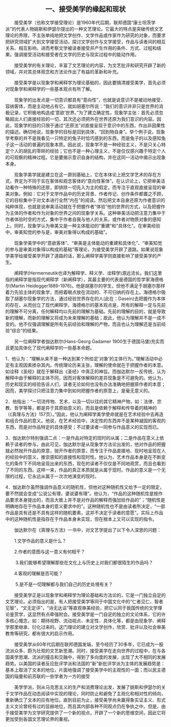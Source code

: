 ## <center>一、接受美学的缘起和现状</center>

&emsp;&emsp;接受美学（也称文学接受理论）是1960年代后期，联邦德国“康士坦茨学派”的代表人物姚斯和伊瑟尔提出的一种文艺理论。它最大的特点是突破传统文艺理论的界限，不主张单纯地把文学创作、文学作品或作家作为研究的对象，而要求把研究领域扩大到文学接受活动，探讨文学创作与文学接受，作品与读者间的相互关系、相互影响，进而考察文学被读者接受并产生作用的条件、方式、过程和结果。强调接受活动和接受者在文学的历史与现实过程中的能动作用。

&emsp;&emsp;接受美学的有关理论，丰富了文艺理论的内容，为文艺批评和研究开辟了新的领域，并对其总体观念和方法论作出了有益的革新和补充。

&emsp;&emsp;接受美学是以现象学和阐释学为理论基础的，因此要搞清接受美学，首先必须对现象学和阐释学的一些基本观点有所了解。

&emsp;&emsp;现象学的出发点是一切意识都具有“意向性”，也就是说意识不是被动地接受、容纳客体，而是主动地占有它。就如胡塞尔所说：“我们的意识并非只是世界的消极记录，它积极地构造成‘意欲’世界。”为了建立确定性，现象学主张：首先必须忽略超出人们直接经验的一切，其次还必须把外在世界还原为我们意识的内容。因此，现象学的目的只限于通过“还原法”对直接呈现于意识中的东西，作出非因果性的描述。确切地说，现象学的目标是回到具体，“回到物自身”。举个例子说，现象学考察的并不是我看见一只特定的兔子时恰巧感到的东西，而是兔子的以及感知兔子这一活动的普遍的现象本质。因此说，现象学不是一种经验主义，不是只关心特定个人的胡乱的零碎的经验；它也不是一种心理主义，不是仅仅感兴趣于特定个人的可观察的精神过程。它是要揭示意识自身的结构，并在这同一活动中揭示出现象本身。

&emsp;&emsp;现象学美学就是建立在这一原则基础上，它在本体论上把文学艺术的存在方式，界定为不同于实在客体和观念客体的“意向性客体”。在认识论上，它把审美活动看作一种特殊的还原，即排除一切先入为主的假定，而专注于直观直接呈现的审美对象。例如：它对于文学作品中的历史背景、作者传记、创作条件都置之不顾，它的目标集中于对文本进行全然“内在”的阅读。然后把文本自身还原为作者意识的纯粹体现，也就是说审美活动就在于把握作者“体验”他的世界的方式，以及把握作为主体的作者和作为对象的世界之间的现象学关系。这种审美活动把注意力集中于作者体验时空的方式，集中于作者自我与他人的关系，或作者对物质对象的感知上。同时，现象学认为审美又是一种主体能动的“重建”和“具体化”。在审美经验中，审美知觉的参与是，审美对象得以构成的基础”。

&emsp;&emsp;现象学美学中的“意欲客体”、“审美是主体能动的重建和具体化”、“审美知觉的参与是审美对象得以构成的基础”等理论，为接受美学开辟了道路。如果说现象学美学给接受美学开辟了道路的话，那么阐释学美学则直接影响了接受美学的产生。

&emsp;&emsp;阐释学\(Hermerneutik也译为解释学、释义学、诠释学\)源远流长。我们这里指的阐释学是指现代阐释学（新阐释学），其最主要的代表是德国的哲学家海德格尔\(Martin Heidegger1889-1976\)。他是胡塞尔的学生，但他不满足于胡塞尔那样着力先验主体的现象学，而把着眼点放在流动的、不可归纳的存在上。海德格尔吸取了胡塞尔现象学的方法，通过经验世界存在的人\(此在：Dasein\)去把握作为本体的存在，从而创立了现代阐释学。海德格尔的基本观点是，所有的解释一定与先前的理解不可分离，任何解释均以先前的理解为基础。先前的理解的目的，就是导致新的理解，而新的理解又将成为未来理解的基础；故此，他认为理解并不是一成不变的。他不仅强调理解是所有先前经验和理解的产物，而且也认为理解还是当前经验“综合”的结果。

&emsp;&emsp;另一位阐释学者伽达默尔\(Hans-Georg Gadamer 1900生于德国马堡\)充实而且更加具体化了现代阐释学的一些基本命题。

1．他认为：“理解从来不是一种达到某个所给定‘对象’的主体行为。”理解活动中必定有主观因素掺杂其内。传统理论历来主张，理解的使命就在于把握作者的本意。如诠释《圣经》就在于解释出《圣经》中真正的神旨。而伽达默尔一反传统，认为解释中由于解释的主体不同，因而对客体解释的差异现象是不可避免的。他认为，历史和现实的经验告诉人们，读者无论如何也没有办法准确地把握原作者的本意；因而，美学探讨只把注意力集中到如何把握作者的原意上，是毫无意义的。

2．他指出：“一切流传物、艺术，以及一切以往的其它精神产物，如：法律、宗教、哲学等等，都是异于其原始意义的，而且是依赖于解释和传导着的精神的（《真理与方法》157页）。”因此，他认为阐释学美学使命就是在艺术经验中去再造和组合作品的意义。他说，在艺术经验中，决定性的东西并不是某种凝固的客观的东西，而是对作品特定的具体感受；不过要读者一同参与作品意义的实现而已。

3．伽达默尔特别强调二点：一是作品对特定的现时的从属；二是作品在意义上依赖于读者的参与。由此可见，伽达默尔是从现象学方法论出发的，他对作品的把握就必然抛开作品的原意，抛开作者的原意，而专注于作品直接地、现时地呈现在人的经验中的意义，推崇感知的直接性和现时性。他认为，艺术作品本身是在不断变化的条件下不同地呈现出来的东西，现在的读者不仅仅是不同地观赏，而且也看到了不同的东西。这样一来，作品的真正本质就是从属于现时。作品的意义是一个无限的过程，它永远从属于一次次地演变的现时。

4．伽达默尔虽然强调作品意义的随机性，但他对这种随机性又给予一定的限定，要不然就会变成“公说公有理，婆说婆有理”。他认为，“作品的这种随机性是按作品要求本身提出的，而且大致上并不是对作品的解释而强加给作品的”；“随机性是明确地存在于作品本身的意义要求中的”。这种随机性也不是由读者所决定，“一部作品是具有还是不具有这样的随机要素，这并不决定于读者的意愿”。实际上作品中的这种随机性是指存在于作品本身未实现，但在根本上又可以实现的指令。

&emsp;&emsp;伽达默尔在《真理与方法》一书中，对文艺学提出了以下令人深思的问题：

&emsp;&emsp;1.文学作品的意义是什么？

&emsp;&emsp;2.作者的意图与这一意义有何相干？

&emsp;&emsp; 3.我们能够希望理解那些在文化上与历史上对我们都很陌生的作品吗？

&emsp;&emsp;4.客观的理解是否可能？

&emsp;&emsp; 5.是不是一切理解都与我们自己的历史处境有关？

&emsp;&emsp;接受美学正是以现象学和阐释学为理论基础和方法论的，它是一门独立自足的文艺理论。必须指出的是，有人把接受美学等同于中国文化中的“仁者见仁、智者见智”，“文无定评”，“诗无达诂”等直观审美经验，把它认同于我国传统的文学理论鉴赏学，这显然有点牵强附会。接受美学是一门自足的独立的文论体系，它的许多核心慨念，如：期待视野、流动视点、未定性、具体化等，都是由现象学、阐释学那里继承、衍化过来的。这门理论的建立对文学创作，欣赏、批评以及社会审美教育等研究，都有很大的启示作用。

&emsp;&emsp;接受美学从60年代后期在联邦德国发端，至今经历了30多年，它已成为一股流派众多、蔚为壮观的文艺新思潮。同时，接受美学在走向世界的过程中，在与各国美学思潮、流派的撞击和交融中，得到了多向度的发展，出现了大不相同的发展趋势。以美国的读者反应批评学派和法国的“新”新批评学派为主体的发展趋势是：基本上取消了文本的地位，片面地强调了接受美学中的主观性的一面；而以民主德国的瑙曼和前苏联的一些学者为一方的接受

&emsp;&emsp;美学学派，则从马克思主义的生产和消费理论出发，发展了姚斯和伊瑟尔的关于文学作品在动态阅读中实现的理论，同时防止和避免了主观化和相对性的倾向，重新确立了文本的应有地位。直到目前为止，接受美学尚未赢得象实证主义、形式主义文论曾经有过的显赫地位，而且其内部各种不同观点仍在争执之中。但是，由于接受美学为文学研究提供了一个新的视点，开辟了一个新的思维空间，因此它将更加受到各国文艺理论界的重视。





